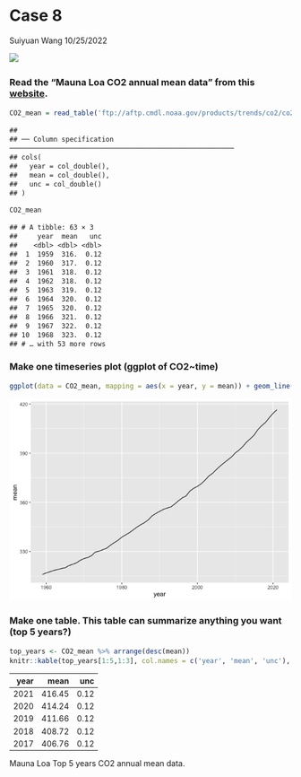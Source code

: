 Case 8
================
Suiyuan Wang
10/25/2022

![](https://gml.noaa.gov/webdata/logos/noaa_small.png)

### Read the “Mauna Loa CO2 annual mean data” from this [website](https://gml.noaa.gov/ccgg/trends/data.html).

``` r
CO2_mean = read_table('ftp://aftp.cmdl.noaa.gov/products/trends/co2/co2_annmean_mlo.txt',col_names = c('year', 'mean', 'unc'), skip = 57)
```

    ## 
    ## ── Column specification ────────────────────────────────────────────────────────
    ## cols(
    ##   year = col_double(),
    ##   mean = col_double(),
    ##   unc = col_double()
    ## )

``` r
CO2_mean
```

    ## # A tibble: 63 × 3
    ##     year  mean   unc
    ##    <dbl> <dbl> <dbl>
    ##  1  1959  316.  0.12
    ##  2  1960  317.  0.12
    ##  3  1961  318.  0.12
    ##  4  1962  318.  0.12
    ##  5  1963  319.  0.12
    ##  6  1964  320.  0.12
    ##  7  1965  320.  0.12
    ##  8  1966  321.  0.12
    ##  9  1967  322.  0.12
    ## 10  1968  323.  0.12
    ## # … with 53 more rows

### Make one timeseries plot (ggplot of CO2\~time)

``` r
ggplot(data = CO2_mean, mapping = aes(x = year, y = mean)) + geom_line()
```

![](case_study_08_files/figure-gfm/unnamed-chunk-2-1.png)<!-- -->

### Make one table. This table can summarize anything you want (top 5 years?)

``` r
top_years <- CO2_mean %>% arrange(desc(mean))
knitr::kable(top_years[1:5,1:3], col.names = c('year', 'mean', 'unc'), caption = "Mauna Loa Top 5 years CO2 annual mean data.", "simple")
```

| year |   mean |  unc |
|-----:|-------:|-----:|
| 2021 | 416.45 | 0.12 |
| 2020 | 414.24 | 0.12 |
| 2019 | 411.66 | 0.12 |
| 2018 | 408.72 | 0.12 |
| 2017 | 406.76 | 0.12 |

Mauna Loa Top 5 years CO2 annual mean data.
